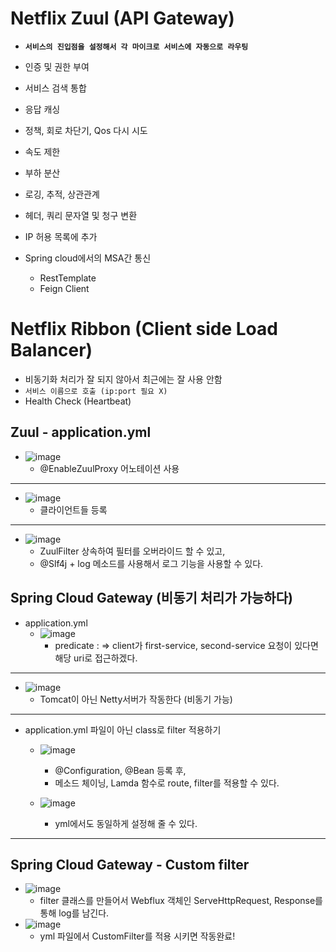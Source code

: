 # Netflix Zuul (API Gateway)
  - __`서비스의 진입점을 설정해서 각 마이크로 서비스에 자동으로 라우팅`__
  - 인증 및 권한 부여
  - 서비스 검색 통합
  - 응답 캐싱
  - 정책, 회로 차단기, Qos 다시 시도
  - 속도 제한
  - 부하 분산
  - 로깅, 추적, 상관관계
  - 헤더, 쿼리 문자열 및 청구 변환
  - IP 허용 목록에 추가

- Spring cloud에서의 MSA간 통신
  - RestTemplate
  - Feign Client

# Netflix Ribbon (Client side Load Balancer)
  - 비동기화 처리가 잘 되지 않아서 최근에는 잘 사용 안함
  - `서비스 이름으로 호출 (ip:port 필요 X)`
  - Health Check (Heartbeat)

## Zuul - application.yml
- ![image](https://user-images.githubusercontent.com/35948339/120265941-ec1ecd00-c2db-11eb-9684-bdde90cbbfc9.png)
  - @EnableZuulProxy 어노테이션 사용
-------
- ![image](https://user-images.githubusercontent.com/35948339/120265900-de694780-c2db-11eb-9ce4-910910171569.png)
  - 클라이언트들 등록
-------
- ![image](https://user-images.githubusercontent.com/35948339/120265995-022c8d80-c2dc-11eb-8a34-6246ede4b9e2.png)
  - ZuulFilter 상속하여 필터를 오버라이드 할 수 있고,
  - @Slf4j + log 메소드를 사용해서 로그 기능을 사용할 수 있다.

## Spring Cloud Gateway (비동기 처리가 가능하다) 
  - application.yml
    - ![image](https://user-images.githubusercontent.com/35948339/120267053-238e7900-c2de-11eb-80b0-7dcd253c73c8.png)
      - predicate : => client가 first-service, second-service 요청이 있다면 해당 uri로 접근하겠다.
-------
  - ![image](https://user-images.githubusercontent.com/35948339/120281424-e2a15f00-c2f3-11eb-993b-c38bb4dda7ef.png)
    - Tomcat이 아닌 Netty서버가 작동한다 (비동기 가능)
-------
  - application.yml 파일이 아닌 class로 filter 적용하기
    - ![image](https://user-images.githubusercontent.com/35948339/120311947-1770de80-c313-11eb-82e1-0710aa939d3a.png)
      - @Configuration, @Bean 등록 후,
      - 메소드 체이닝, Lamda 함수로 route, filter를 적용할 수 있다.
      
    - ![image](https://user-images.githubusercontent.com/35948339/120314021-bdbde380-c315-11eb-993b-08d5e8d09783.png)
      - yml에서도 동일하게 설정해 줄 수 있다.
-------

## Spring Cloud Gateway - Custom filter
  - ![image](https://user-images.githubusercontent.com/35948339/120331007-50677e00-c328-11eb-96a9-82678eac0c99.png)
    - filter 클래스를 만들어서 Webflux 객체인 ServeHttpRequest, Response를 통해 log를 남긴다.
  - ![image](https://user-images.githubusercontent.com/35948339/120331497-cb309900-c328-11eb-85bd-3b24ea31170d.png)
    - yml 파일에서 CustomFilter를 적용 시키면 작동완료!


